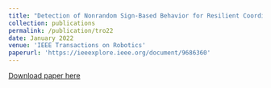```yaml
---
title: "Detection of Nonrandom Sign-Based Behavior for Resilient Coordination of Robotic Swarms"
collection: publications
permalink: /publication/tro22
date: January 2022
venue: 'IEEE Transactions on Robotics'
paperurl: 'https://ieeexplore.ieee.org/document/9686360'
---
```

[Download paper here](http://rahulpeddi.github.io/files/ral22.pdf)
